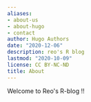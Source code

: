 ```yaml
---
aliases:
- about-us
- about-hugo
- contact
author: Hugo Authors
date: "2020-12-06"
description: reo's R blog
lastmod: "2020-10-09"
license: CC BY-NC-ND
title: About
---
```


Welcome to Reo's R-blog !!
